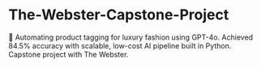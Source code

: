 # The-Webster-Capstone-Project
🧠 Automating product tagging for luxury fashion using GPT-4o. Achieved 84.5% accuracy with scalable, low-cost AI pipeline built in Python. Capstone project with The Webster.
